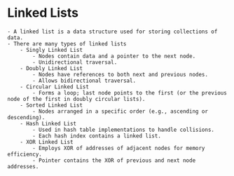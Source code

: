 # Linked Lists
	- A linked list is a data structure used for storing collections of data.
	- There are many types of linked lists
		- Singly Linked List
			- Nodes contain data and a pointer to the next node.
			- Unidirectional traversal.
		- Doubly Linked List
			- Nodes have references to both next and previous nodes.
			- Allows bidirectional traversal.
		- Circular Linked List
			- Forms a loop; last node points to the first (or the previous node of the first in doubly circular lists).
		- Sorted Linked List
			- Nodes arranged in a specific order (e.g., ascending or descending).
		- Hash Linked List
			- Used in hash table implementations to handle collisions.
			- Each hash index contains a linked list.
		- XOR Linked List
			- Employs XOR of addresses of adjacent nodes for memory efficiency.
			- Pointer contains the XOR of previous and next node addresses.